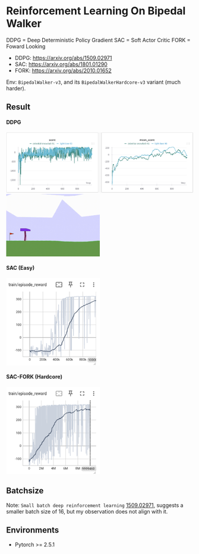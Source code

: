 # Reinforcement Learning On Bipedal Walker

DDPG = Deep Deterministic Policy Gradient
SAC = Soft Actor Critic
FORK = Foward Looking


* DDPG: https://arxiv.org/abs/1509.02971
* SAC: https://arxiv.org/abs/1801.01290
* FORK: https://arxiv.org/abs/2010.01652

Env: `BipedalWalker-v3`, and its `BipedalWalkerHardcore-v3` variant (much harder).

## Result
#### DDPG

<img src="images/LunarLander.png" width="100%" height="50%">

<img src="images/animation_dupg.gif" width="50%" height="50%">

#### SAC (Easy)

<img src="images/episode_reward_sac_nonhardcore.png" width="50%" height="50%">

#### SAC-FORK (Hardcore)

<img src="images/episode_reward_sac_fork_hardcore.png" width="50%" height="50%">

## Batchsize
Note: `Small batch deep reinforcement learning` [1509.02971](https://arxiv.org/abs/1509.02971), suggests a smaller batch size of 16, but my observation does not align with it.


## Environments

* Pytorch >= 2.5.1
